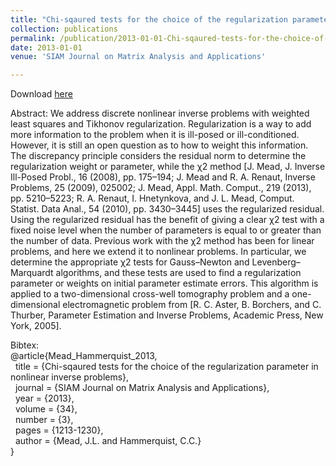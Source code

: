 ```yaml
---
title: "Chi-sqaured tests for the choice of the regularization parameter in nonlinear inverse problems"
collection: publications
permalink: /publication/2013-01-01-Chi-sqaured-tests-for-the-choice-of-the-regularization-parameter-in-nonlinear-inverse-problems
date: 2013-01-01
venue: 'SIAM Journal on Matrix Analysis and Applications'

---
```

Download [here](https://jodimead.github.io/files/papers/nonlinear.pdf)

Abstract: 
We address discrete nonlinear inverse problems with weighted least squares and
Tikhonov regularization. Regularization is a way to add more information to the problem when
it is ill-posed or ill-conditioned. However, it is still an open question as to how to weight this
information. The discrepancy principle considers the residual norm to determine the regularization
weight or parameter, while the χ2 method [J. Mead, J. Inverse Ill-Posed Probl., 16 (2008), pp. 175–194; J. Mead and R. A. Renaut, Inverse Problems, 25 (2009), 025002; J. Mead, Appl. Math. Comput.,
219 (2013), pp. 5210–5223; R. A. Renaut, I. Hnetynkova, and J. L. Mead, Comput. Statist. Data
Anal., 54 (2010), pp. 3430–3445] uses the regularized residual. Using the regularized residual has
the benefit of giving a clear χ2 test with a fixed noise level when the number of parameters is equal
to or greater than the number of data. Previous work with the χ2 method has been for linear
problems, and here we extend it to nonlinear problems. In particular, we determine the appropriate
χ2 tests for Gauss–Newton and Levenberg–Marquardt algorithms, and these tests are used to find a
regularization parameter or weights on initial parameter estimate errors. This algorithm is applied to
a two-dimensional cross-well tomography problem and a one-dimensional electromagnetic problem
from [R. C. Aster, B. Borchers, and C. Thurber, Parameter Estimation and Inverse Problems,
Academic Press, New York, 2005].

Bibtex:<br>
@article{Mead_Hammerquist_2013,<br>
&nbsp;  title = {Chi-sqaured tests for the choice of the regularization parameter in nonlinear inverse problems},<br>
&nbsp;  journal = {SIAM Journal on Matrix Analysis and Applications},<br>
&nbsp;  year = {2013},<br>
&nbsp;  volume = {34},<br>
&nbsp;  number = {3},<br>
&nbsp;  pages = {1213-1230},<br>
&nbsp;  author = {Mead, J.L. and Hammerquist, C.C.}<br>}
